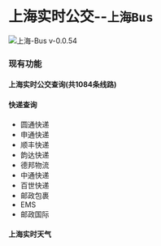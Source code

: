 # 上海实时公交--`上海Bus`

![上海-Bus v-0.0.54](https://img.shields.io/badge/上海_bus-0.0.54-green.svg)

### 现有功能

#### 上海实时公交查询(共**1084**条线路)
  
#### 快递查询

  - 圆通快递
  - 申通快递 
  - 顺丰快递 
  - 韵达快递 
  - 德邦物流 
  - 中通快递 
  - 百世快递  
  - 邮政包裹 
  - EMS
  - 邮政国际

#### 上海实时天气
